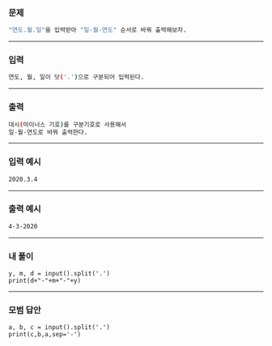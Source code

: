 ### 문제 
```sh
"연도.월.일"을 입력받아 "일-월-연도" 순서로 바꿔 출력해보자.
```
***

### 입력
```sh
연도, 월, 일이 닷('.')으로 구분되어 입력된다.
```
***

### 출력 
```sh
대시(마이너스 기호)를 구분기호로 사용해서
일-월-연도로 바꿔 출력한다.
```
***

### 입력 예시
```sh
2020.3.4
```
***

### 출력 예시
```sh
4-3-2020
```
***

### 내 풀이
~~~
y, m, d = input().split('.') 
print(d+"-"+m+"-"+y)
~~~
***

### 모범 답안
~~~
a, b, c = input().split('.')
print(c,b,a,sep='-')
~~~
